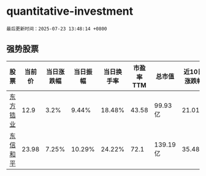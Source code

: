 # quantitative-investment

`最后更新时间：2025-07-23 13:48:14 +0800`

## 强势股票

|股票|当前价|当日涨跌幅|当日振幅|当日换手率|市盈率TTM|总市值|近10日涨跌幅|
|----|----|----|----|----|----|----|----|
|[东方锆业](https://xueqiu.com/S/SZ002167)|12.9|3.2%|9.44%|18.48%|43.58|99.93亿|21.01%|
|[东信和平](https://xueqiu.com/S/SZ002017)|23.98|7.25%|10.29%|24.22%|72.1|139.19亿|35.48%|
